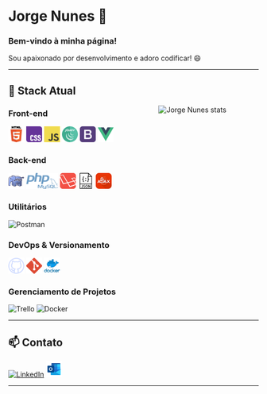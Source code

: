 # Jorge Nunes 👋

### Bem-vindo à minha página!

Sou apaixonado por desenvolvimento e adoro codificar! 😄

---

## 🚀 Stack Atual

<img align="right" width="40%" src="https://media.giphy.com/media/xT9IgzoKnwFNmISR8I/giphy.gif" alt="Jorge Nunes stats" />

### Front-end
<p>
  <img height="32" src="https://raw.githubusercontent.com/github/explore/80688e429a7d4ef2fca1e82350fe8e3517d3494d/topics/html/html.png" alt="HTML5"/>
  <img height="32" src="https://raw.githubusercontent.com/github/explore/80688e429a7d4ef2fca1e82350fe8e3517d3494d/topics/css/css.png" alt="CSS"/>
  <img height="32" src="https://raw.githubusercontent.com/github/explore/80688e429a7d4ef2fca1e82350fe8e3517d3494d/topics/javascript/javascript.png" alt="Javascript"/>
  <img height="32" src="https://github.com/WillTbn/portifolio_Pessoal/blob/master/assets/img/icones/jquery.png" alt="JQuery"/>
  <img height="32" src="https://raw.githubusercontent.com/github/explore/80688e429a7d4ef2fca1e82350fe8e3517d3494d/topics/bootstrap/bootstrap.png" alt="Bootstrap"/>
  <img height="32" src="https://github.com/WillTbn/wdev-teste-vue/blob/master/src/assets/logo.png" alt="Vue.js"/>
</p>

### Back-end
<p>
  <img height="32" src="https://github.com/WillTbn/portifolio_Pessoal/blob/master/assets/img/icones/php.png" alt="PHP"/>
  <img height="32" src="https://github.com/WillTbn/portifolio_Pessoal/blob/master/assets/img/icones/php+mysql.png" alt="MySQL"/>
  <img height="32" src="https://github.com/WillTbn/portifolio_Pessoal/blob/master/assets/img/icones/laravel.png" alt="Laravel"/>
  <img height="32" src="https://github.com/WillTbn/portifolio_Pessoal/blob/master/assets/img/icones/json.png" alt="Json"/>
  <img height="32" src="https://github.com/WillTbn/portifolio_Pessoal/blob/master/assets/img/icones/ajax.png" alt="Ajax"/>
</p>

### Utilitários
<p>
  <img height="32" src="https://user-images.githubusercontent.com/2676579/34940598-17cc20f0-f9be-11e7-8c6d-f0190d502d64.png" alt="Postman"/>
</p>

### DevOps & Versionamento
<p>
  <img height="32" src="https://github.com/WillTbn/portifolio_Pessoal/blob/master/assets/img/icones/038-github.svg" alt="GitHub"/>
  <img height="32" src="https://github.com/WillTbn/portifolio_Pessoal/blob/master/assets/img/icones/git.png" alt="Git"/>
  <img height="32" src="https://raw.githubusercontent.com/github/explore/80688e429a7d4ef2fca1e82350fe8e3517d3494d/topics/docker/docker.png" alt="Docker"/>
</p>

### Gerenciamento de Projetos
<p>
  <img height="32" src="https://cdn.iconscout.com/icon/free/png-512/trello-6-569395.png" alt="Trello"/>
  <img height="32" src="https://img.utdstc.com/icon/986/4df/9864df183e78a4a78e6113daea3de38a87e98700186480022d1b7917ecd7fc34:200" alt="Docker"/>
</p>

---

## 📫 Contato

[<img alt="LinkedIn" width="28" src="https://www.flaticon.com/svg/static/icons/svg/1383/1383262.svg"/>](https://www.linkedin.com/in/jorge-nunes-854023187/)
[<img alt="E-mail" width="32" src="https://github.com/WillTbn/portifolio_Pessoal/blob/master/assets/img/icones/icons8-microsoft-outlook-2019-96.png"/>](mailto:jlbnunes@live.com)

---
